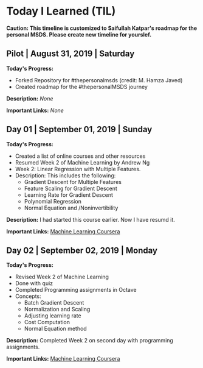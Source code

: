 # Today I Learned (TIL)

**Caution: This timeline is customized to Saifullah Katpar's roadmap for the personal MSDS. Please create new timeline for yourslef.**


## Pilot | August 31, 2019 | Saturday

**Today's Progress:** 

- Forked Repository for #thepersonalmsds (credit: M. Hamza Javed)
- Created roadmap for the #thepersonalMSDS journey 

**Description:** *None*

**Important Links:** *None*

## Day 01 | September 01, 2019 | Sunday

**Today's Progress:** 

- Created a list of online courses and other resources
- Resumed Week 2 of Machine Learning by Andrew Ng
- Week 2: Linear Regression with Multiple Features. 
- Description: This includes the following:
    - Gradient Descent for Multiple Features
    - Feature Scaling for Gradient Descent
    - Learning Rate for Gradient Descent
    - Polynomial Regression
    - Normal Equation and /Noninvertibility



**Description:** I had started this course earlier. Now I have resumd it. 

**Important Links:** [Machine Learning Coursera](https://www.coursera.org/learn/machine-learning/home/week/2)


## Day 02 | September 02, 2019 | Monday

**Today's Progress:** 

 - Revised Week 2 of Machine Learning
 - Done with quiz
 - Completed Programming assignments in Octave
 - Concepts:
    - Batch Gradient Descent
    - Normalization and Scaling
    - Adjusting learning rate
    - Cost Computation
    - Normal Equation method


**Description:** Completed Week 2 on second day with programming assignments.

**Important Links:** [Machine Learning Coursera](https://www.coursera.org/learn/machine-learning/home/week/2)